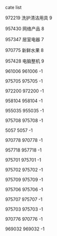 cate list

972219 洗护清洁用具 9

957430 网络产品 8

957347 居室电器 7

970775 新鲜水果 8

957428 电脑整机 9

961006 961006 -1

975705 975705 -1

972200 972200 -1

958104 958104 -1

955035 955035 -1

975708 975708 -1

5057 5057 -1

970778 970778 -1

957718 957718 -1

975701 975701 -1

975702 975702 -1

975709 975709 -1

975706 975706 -1

975707 975707 -1

975703 975703 -1

970776 970776 -1

969032 969032 -1

